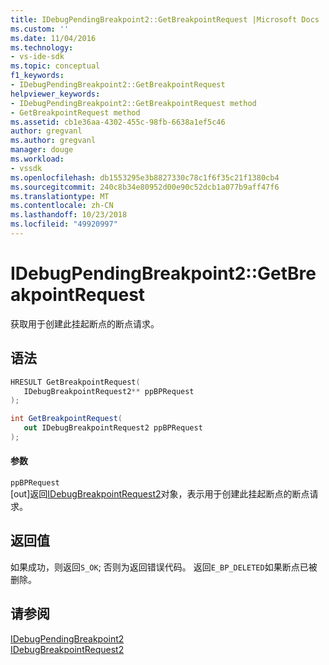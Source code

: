 ```yaml
---
title: IDebugPendingBreakpoint2::GetBreakpointRequest |Microsoft Docs
ms.custom: ''
ms.date: 11/04/2016
ms.technology:
- vs-ide-sdk
ms.topic: conceptual
f1_keywords:
- IDebugPendingBreakpoint2::GetBreakpointRequest
helpviewer_keywords:
- IDebugPendingBreakpoint2::GetBreakpointRequest method
- GetBreakpointRequest method
ms.assetid: cb1e36aa-4302-455c-98fb-6638a1ef5c46
author: gregvanl
ms.author: gregvanl
manager: douge
ms.workload:
- vssdk
ms.openlocfilehash: db1553295e3b8827330c78c1f6f35c21f1380cb4
ms.sourcegitcommit: 240c8b34e80952d00e90c52dcb1a077b9aff47f6
ms.translationtype: MT
ms.contentlocale: zh-CN
ms.lasthandoff: 10/23/2018
ms.locfileid: "49920997"
---
```

# <a name="idebugpendingbreakpoint2getbreakpointrequest"></a>IDebugPendingBreakpoint2::GetBreakpointRequest
获取用于创建此挂起断点的断点请求。  
  
## <a name="syntax"></a>语法  
  
```cpp  
HRESULT GetBreakpointRequest(   
   IDebugBreakpointRequest2** ppBPRequest  
);  
```  
  
```csharp  
int GetBreakpointRequest(   
   out IDebugBreakpointRequest2 ppBPRequest  
);  
```  
  
#### <a name="parameters"></a>参数  
 `ppBPRequest`  
 [out]返回[IDebugBreakpointRequest2](../../../extensibility/debugger/reference/idebugbreakpointrequest2.md)对象，表示用于创建此挂起断点的断点请求。  
  
## <a name="return-value"></a>返回值  
 如果成功，则返回`S_OK`; 否则为返回错误代码。 返回`E_BP_DELETED`如果断点已被删除。  
  
## <a name="see-also"></a>请参阅  
 [IDebugPendingBreakpoint2](../../../extensibility/debugger/reference/idebugpendingbreakpoint2.md)   
 [IDebugBreakpointRequest2](../../../extensibility/debugger/reference/idebugbreakpointrequest2.md)